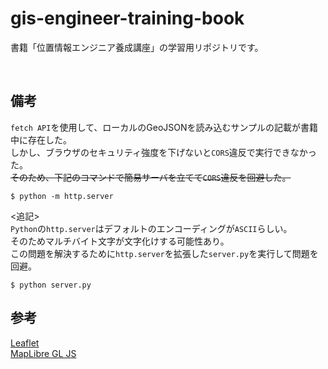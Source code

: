 # gis-engineer-training-book
書籍「位置情報エンジニア養成講座」の学習用リポジトリです。

<br />

## 備考
`fetch API`を使用して、ローカルのGeoJSONを読み込むサンプルの記載が書籍中に存在した。  
しかし、ブラウザのセキュリティ強度を下げないと`CORS`違反で実行できなかった。  
~~そのため、下記のコマンドで簡易サーバを立てて`CORS`違反を回避した。~~

```
$ python -m http.server
```

<追記>  
`Python`の`http.server`はデフォルトのエンコーディングが`ASCII`らしい。  
そのためマルチバイト文字が文字化けする可能性あり。  
この問題を解決するために`http.server`を拡張した`server.py`を実行して問題を回避。

```
$ python server.py
```

## 参考
[Leaflet](https://leafletjs.com/)  
[MapLibre GL JS](https://maplibre.org/maplibre-gl-js-docs/api/)  

